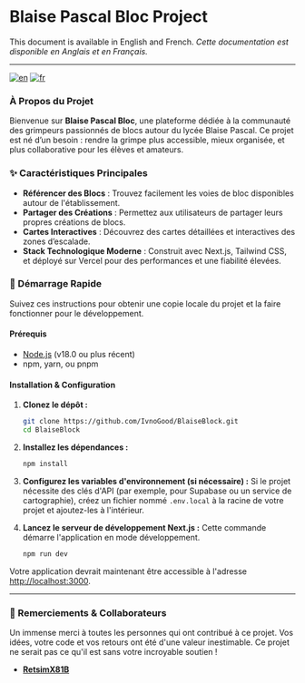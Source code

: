 # Blaise Pascal Bloc Project

This document is available in English and French.
_Cette documentation est disponible en Anglais et en Français._

---

[![en](https://img.shields.io/badge/lang-en-red.svg)](https://github.com/IvnoGood/BlaiseBlock/blob/master/README.md)
[![fr](https://img.shields.io/badge/lang-fr-blue.svg)](https://github.com/IvnoGood/BlaiseBlock/blob/master/README.fr.md)

### À Propos du Projet

Bienvenue sur **Blaise Pascal Bloc**, une plateforme dédiée à la communauté des grimpeurs passionnés de blocs autour du lycée Blaise Pascal. Ce projet est né d’un besoin : rendre la grimpe plus accessible, mieux organisée, et plus collaborative pour les élèves et amateurs.

### ✨ Caractéristiques Principales

- **Référencer des Blocs** : Trouvez facilement les voies de bloc disponibles autour de l'établissement.
- **Partager des Créations** : Permettez aux utilisateurs de partager leurs propres créations de blocs.
- **Cartes Interactives** : Découvrez des cartes détaillées et interactives des zones d’escalade.
- **Stack Technologique Moderne** : Construit avec Next.js, Tailwind CSS, et déployé sur Vercel pour des performances et une fiabilité élevées.

### 🚀 Démarrage Rapide

Suivez ces instructions pour obtenir une copie locale du projet et la faire fonctionner pour le développement.

#### Prérequis

- [Node.js](https://nodejs.org/en/) (v18.0 ou plus récent)
- npm, yarn, ou pnpm

#### Installation & Configuration

1.  **Clonez le dépôt :**

    ```sh
    git clone https://github.com/IvnoGood/BlaiseBlock.git
    cd BlaiseBlock
    ```

2.  **Installez les dépendances :**

    ```sh
    npm install
    ```

3.  **Configurez les variables d'environnement (si nécessaire) :**
    Si le projet nécessite des clés d'API (par exemple, pour Supabase ou un service de cartographie), créez un fichier nommé `.env.local` à la racine de votre projet et ajoutez-les à l'intérieur.

4.  **Lancez le serveur de développement Next.js :**
    Cette commande démarre l'application en mode développement.
    ```sh
    npm run dev
    ```

Votre application devrait maintenant être accessible à l'adresse [http://localhost:3000](http://localhost:3000).

---

### 🙏 Remerciements & Collaborateurs

Un immense merci à toutes les personnes qui ont contribué à ce projet. Vos idées, votre code et vos retours ont été d'une valeur inestimable. Ce projet ne serait pas ce qu'il est sans votre incroyable soutien !

- **[RetsimX81B](https://github.com/RetsimX81B)**
